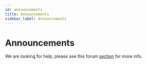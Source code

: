 ```yaml
---
id: announcements
title: Announcements
sidebar_label: Announcements
---
```

# Announcements

We are looking for help, please see this forum [section](https://forum.geekbeacon.org/c/announcements/16) for more info. 